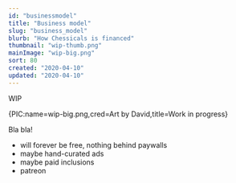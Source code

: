 ```yaml
---
id: "businessmodel"
title: "Business model"
slug: "business_model"
blurb: "How Chessicals is financed"
thumbnail: "wip-thumb.png"
mainImage: "wip-big.png"
sort: 80
created: "2020-04-10"
updated: "2020-04-10"
---
```


WIP

{PIC:name=wip-big.png,cred=Art by David,title=Work in progress}

Bla bla!

- will forever be free, nothing behind paywalls
- maybe hand-curated ads
- maybe paid inclusions
- patreon
